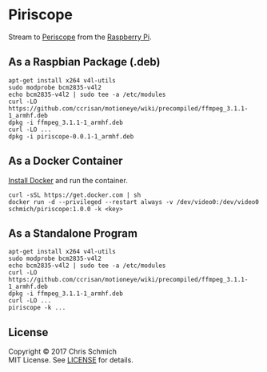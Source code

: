 # Piriscope

Stream to [Periscope](https://www.periscope.tv/) from the [Raspberry Pi](https://www.raspberrypi.org/products/).

## As a Raspbian Package (.deb)

```
apt-get install x264 v4l-utils
sudo modprobe bcm2835-v4l2
echo bcm2835-v4l2 | sudo tee -a /etc/modules
curl -LO https://github.com/ccrisan/motioneye/wiki/precompiled/ffmpeg_3.1.1-1_armhf.deb
dpkg -i ffmpeg_3.1.1-1_armhf.deb
curl -LO ...
dpkg -i piriscope-0.0.1-1_armhf.deb
```

## As a Docker Container

[Install Docker](https://www.raspberrypi.org/blog/docker-comes-to-raspberry-pi/) and run the container.

```
curl -sSL https://get.docker.com | sh
docker run -d --privileged --restart always -v /dev/video0:/dev/video0 schmich/piriscope:1.0.0 -k <key>
```

## As a Standalone Program

```
apt-get install x264 v4l-utils
sudo modprobe bcm2835-v4l2
echo bcm2835-v4l2 | sudo tee -a /etc/modules
curl -LO https://github.com/ccrisan/motioneye/wiki/precompiled/ffmpeg_3.1.1-1_armhf.deb
dpkg -i ffmpeg_3.1.1-1_armhf.deb
curl -LO ...
piriscope -k ...
```

## License

Copyright &copy; 2017 Chris Schmich  
MIT License. See [LICENSE](LICENSE) for details.
